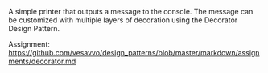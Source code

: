 A simple printer that outputs a message to the console. The message can be customized with multiple layers of decoration using the Decorator Design Pattern.

Assignment: https://github.com/vesavvo/design_patterns/blob/master/markdown/assignments/decorator.md